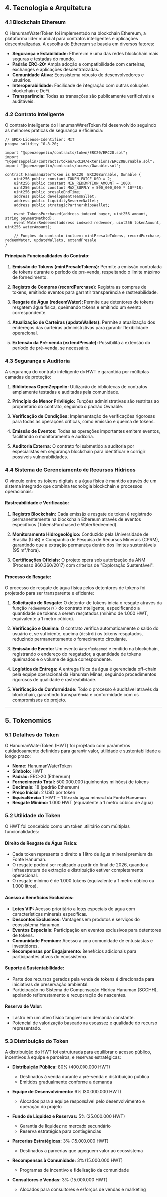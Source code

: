 ## 4. Tecnologia e Arquitetura

### 4.1 Blockchain Ethereum

O HanumanWaterToken foi implementado na blockchain Ethereum, a plataforma líder mundial para contratos inteligentes e aplicações descentralizadas. A escolha do Ethereum se baseia em diversos fatores:

- **Segurança e Estabilidade:** Ethereum é uma das redes blockchain mais seguras e testadas do mundo.
- **Padrão ERC-20:** Ampla adoção e compatibilidade com carteiras, exchanges e aplicações descentralizadas.
- **Comunidade Ativa:** Ecossistema robusto de desenvolvedores e usuários.
- **Interoperabilidade:** Facilidade de integração com outras soluções blockchain e DeFi.
- **Transparência:** Todas as transações são publicamente verificáveis e auditáveis.

### 4.2 Contrato Inteligente

O contrato inteligente do HanumanWaterToken foi desenvolvido seguindo as melhores práticas de segurança e eficiência:

```solidity
// SPDX-License-Identifier: MIT
pragma solidity ^0.8.20;

import "@openzeppelin/contracts/token/ERC20/ERC20.sol";
import "@openzeppelin/contracts/token/ERC20/extensions/ERC20Burnable.sol";
import "@openzeppelin/contracts/access/Ownable.sol";

contract HanumanWaterToken is ERC20, ERC20Burnable, Ownable {
    uint256 public constant TOKEN_PRICE_USD = 2;
    uint256 public constant MIN_REDEMPTION_AMOUNT = 1000;
    uint256 public constant MAX_SUPPLY = 500_000_000 * 10**18;
    uint256 public presaleEndTime;
    address public developmentTeamWallet;
    address public liquidityReserveWallet;
    address public strategicPartnershipsWallet;

    event TokensPurchased(address indexed buyer, uint256 amount, string paymentMethod);
    event WaterRedeemed(address indexed redeemer, uint256 tokenAmount, uint256 waterAmount);

    // Funções do contrato incluem: mintPresaleTokens, recordPurchase, redeemWater, updateWallets, extendPresale
}
```

#### Principais Funcionalidades do Contrato:

1. **Emissão de Tokens (mintPresaleTokens):** Permite a emissão controlada de tokens durante o período de pré-venda, respeitando o limite máximo de fornecimento.

2. **Registro de Compras (recordPurchase):** Registra as compras de tokens, emitindo eventos para garantir transparência e rastreabilidade.

3. **Resgate de Água (redeemWater):** Permite que detentores de tokens resgatem água física, queimando tokens e emitindo um evento correspondente.

4. **Atualização de Carteiras (updateWallets):** Permite a atualização dos endereços das carteiras administrativas para garantir flexibilidade operacional.

5. **Extensão da Pré-venda (extendPresale):** Possibilita a extensão do período de pré-venda, se necessário.

### 4.3 Segurança e Auditoria

A segurança do contrato inteligente do HWT é garantida por múltiplas camadas de proteção:

1. **Bibliotecas OpenZeppelin:** Utilização de bibliotecas de contratos amplamente testadas e auditadas pela comunidade.

2. **Princípio de Menor Privilégio:** Funções administrativas são restritas ao proprietário do contrato, seguindo o padrão Ownable.

3. **Verificação de Condições:** Implementação de verificações rigorosas para todas as operações críticas, como emissão e queima de tokens.

4. **Emissão de Eventos:** Todas as operações importantes emitem eventos, facilitando o monitoramento e auditoria.

5. **Auditoria Externa:** O contrato foi submetido a auditoria por especialistas em segurança blockchain para identificar e corrigir possíveis vulnerabilidades.

### 4.4 Sistema de Gerenciamento de Recursos Hídricos

O vínculo entre os tokens digitais e a água física é mantido através de um sistema integrado que combina tecnologia blockchain e processos operacionais:

#### Rastreabilidade e Verificação:

1. **Registro Blockchain:** Cada emissão e resgate de token é registrado permanentemente na blockchain Ethereum através de eventos específicos (TokensPurchased e WaterRedeemed).

2. **Monitoramento Hidrogeológico:** Conduzido pela Universidade de Brasília (UnB) e Companhia de Pesquisa de Recursos Minerais (CPRM), garantindo que a extração permaneça dentro dos limites sustentáveis (95 m³/hora).

3. **Certificações Oficiais:** O projeto opera sob autorização da ANM (Processo 860.360/2017) com critérios de "Exploração Sustentável".

#### Processo de Resgate:

O processo de resgate de água física pelos detentores de tokens foi projetado para ser transparente e eficiente:

1. **Solicitação de Resgate:** O detentor de tokens inicia o resgate através da função `redeemWater()` do contrato inteligente, especificando a quantidade de tokens a serem resgatados (mínimo de 1.000 HWT, equivalente a 1 metro cúbico).

2. **Verificação e Queima:** O contrato verifica automaticamente o saldo do usuário e, se suficiente, queima (destrói) os tokens resgatados, reduzindo permanentemente o fornecimento circulante.

3. **Emissão de Evento:** Um evento `WaterRedeemed` é emitido na blockchain, registrando o endereço do resgatador, a quantidade de tokens queimados e o volume de água correspondente.

4. **Logística de Entrega:** A entrega física da água é gerenciada off-chain pela equipe operacional da Hanuman Minas, seguindo procedimentos rigorosos de qualidade e rastreabilidade.

5. **Verificação de Conformidade:** Todo o processo é auditável através da blockchain, garantindo transparência e conformidade com os compromissos do projeto.

---

## 5. Tokenomics

### 5.1 Detalhes do Token

O HanumanWaterToken (HWT) foi projetado com parâmetros cuidadosamente definidos para garantir valor, utilidade e sustentabilidade a longo prazo:

- **Nome:** HanumanWaterToken
- **Símbolo:** HWT
- **Padrão:** ERC-20 (Ethereum)
- **Fornecimento Total:** 500.000.000 (quinhentos milhões) de tokens
- **Decimais:** 18 (padrão Ethereum)
- **Preço Inicial:** 2 USD por token
- **Equivalência:** 1 HWT = 1 litro de água mineral da Fonte Hanuman
- **Resgate Mínimo:** 1.000 HWT (equivalente a 1 metro cúbico de água)

### 5.2 Utilidade do Token

O HWT foi concebido como um token utilitário com múltiplas funcionalidades:

#### Direito de Resgate de Água Física:

- Cada token representa o direito a 1 litro de água mineral premium da Fonte Hanuman.
- O resgate poderá ser realizado a partir do final de 2026, quando a infraestrutura de extração e distribuição estiver completamente operacional.
- O resgate mínimo é de 1.000 tokens (equivalente a 1 metro cúbico ou 1.000 litros).

#### Acesso a Benefícios Exclusivos:

- **Lotes VIP:** Acesso prioritário a lotes especiais de água com características minerais específicas.
- **Descontos Exclusivos:** Vantagens em produtos e serviços do ecossistema Hanuman.
- **Eventos Especiais:** Participação em eventos exclusivos para detentores de tokens.
- **Comunidade Premium:** Acesso a uma comunidade de entusiastas e investidores.
- **Recompensas por Engajamento:** Benefícios adicionais para participantes ativos do ecossistema.

#### Suporte à Sustentabilidade:

- Parte dos recursos gerados pela venda de tokens é direcionada para iniciativas de preservação ambiental.
- Participação no Sistema de Compensação Hídrica Hanuman (SCCHH), apoiando reflorestamento e recuperação de nascentes.

#### Reserva de Valor:

- Lastro em um ativo físico tangível com demanda constante.
- Potencial de valorização baseado na escassez e qualidade do recurso representado.

### 5.3 Distribuição do Token

A distribuição do HWT foi estruturada para equilibrar o acesso público, incentivos à equipe e parceiros, e reservas estratégicas:

- **Distribuição Pública:** 80% (400.000.000 HWT)
  - Destinados à venda durante a pré-venda e distribuição pública
  - Emitidos gradualmente conforme a demanda

- **Equipe de Desenvolvimento:** 6% (30.000.000 HWT)
  - Alocados para a equipe responsável pelo desenvolvimento e operação do projeto

- **Fundo de Liquidez e Reservas:** 5% (25.000.000 HWT)
  - Garantia de liquidez no mercado secundário
  - Reserva estratégica para contingências

- **Parcerias Estratégicas:** 3% (15.000.000 HWT)
  - Destinados a parcerias que agreguem valor ao ecossistema

- **Recompensas à Comunidade:** 3% (15.000.000 HWT)
  - Programas de incentivo e fidelização da comunidade

- **Consultores e Vendas:** 3% (15.000.000 HWT)
  - Alocados para consultores e esforços de vendas e marketing
